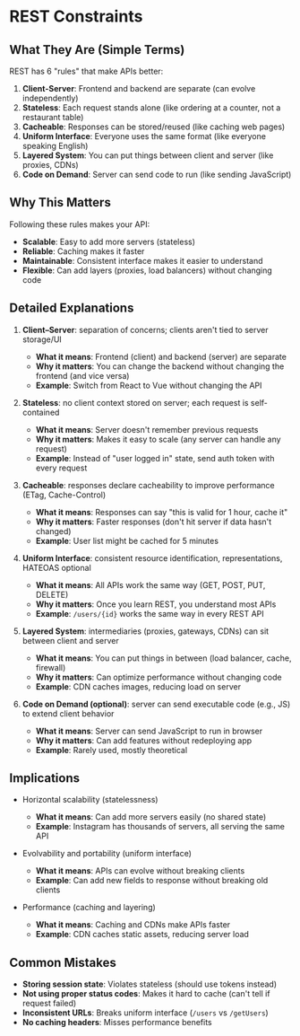 # REST Constraints

## What They Are (Simple Terms)

REST has 6 "rules" that make APIs better:
1. **Client-Server**: Frontend and backend are separate (can evolve independently)
2. **Stateless**: Each request stands alone (like ordering at a counter, not a restaurant table)
3. **Cacheable**: Responses can be stored/reused (like caching web pages)
4. **Uniform Interface**: Everyone uses the same format (like everyone speaking English)
5. **Layered System**: You can put things between client and server (like proxies, CDNs)
6. **Code on Demand**: Server can send code to run (like sending JavaScript)

## Why This Matters

Following these rules makes your API:
- **Scalable**: Easy to add more servers (stateless)
- **Reliable**: Caching makes it faster
- **Maintainable**: Consistent interface makes it easier to understand
- **Flexible**: Can add layers (proxies, load balancers) without changing code

## Detailed Explanations

1) **Client–Server**: separation of concerns; clients aren't tied to server storage/UI
   - **What it means**: Frontend (client) and backend (server) are separate
   - **Why it matters**: You can change the backend without changing the frontend (and vice versa)
   - **Example**: Switch from React to Vue without changing the API

2) **Stateless**: no client context stored on server; each request is self-contained
   - **What it means**: Server doesn't remember previous requests
   - **Why it matters**: Makes it easy to scale (any server can handle any request)
   - **Example**: Instead of "user logged in" state, send auth token with every request

3) **Cacheable**: responses declare cacheability to improve performance (ETag, Cache-Control)
   - **What it means**: Responses can say "this is valid for 1 hour, cache it"
   - **Why it matters**: Faster responses (don't hit server if data hasn't changed)
   - **Example**: User list might be cached for 5 minutes

4) **Uniform Interface**: consistent resource identification, representations, HATEOAS optional
   - **What it means**: All APIs work the same way (GET, POST, PUT, DELETE)
   - **Why it matters**: Once you learn REST, you understand most APIs
   - **Example**: `/users/{id}` works the same way in every REST API

5) **Layered System**: intermediaries (proxies, gateways, CDNs) can sit between client and server
   - **What it means**: You can put things in between (load balancer, cache, firewall)
   - **Why it matters**: Can optimize performance without changing code
   - **Example**: CDN caches images, reducing load on server

6) **Code on Demand (optional)**: server can send executable code (e.g., JS) to extend client behavior
   - **What it means**: Server can send JavaScript to run in browser
   - **Why it matters**: Can add features without redeploying app
   - **Example**: Rarely used, mostly theoretical

## Implications

- Horizontal scalability (statelessness)
  - **What it means**: Can add more servers easily (no shared state)
  - **Example**: Instagram has thousands of servers, all serving the same API
  
- Evolvability and portability (uniform interface)
  - **What it means**: APIs can evolve without breaking clients
  - **Example**: Can add new fields to response without breaking old clients
  
- Performance (caching and layering)
  - **What it means**: Caching and CDNs make APIs faster
  - **Example**: CDN caches static assets, reducing server load

## Common Mistakes

- **Storing session state**: Violates stateless (should use tokens instead)
- **Not using proper status codes**: Makes it hard to cache (can't tell if request failed)
- **Inconsistent URLs**: Breaks uniform interface (`/users` vs `/getUsers`)
- **No caching headers**: Misses performance benefits
